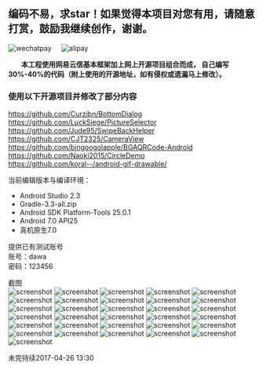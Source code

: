 ## 编码不易，求star！如果觉得本项目对您有用，请随意打赏，鼓励我继续创作，谢谢。 ##

![wechatpay](https://github.com/WZTENG/TChat/blob/master/screenshots/WECHATPAY.png)&nbsp;&nbsp;&nbsp;&nbsp;
![alipay](https://github.com/WZTENG/TChat/blob/master/screenshots/ALIPAY.png)

**&nbsp;&nbsp;&nbsp;&nbsp;&nbsp;&nbsp;&nbsp;&nbsp;本工程使用网易云信基本框架加上网上开源项目组合而成，
自己编写30%-40%的代码（附上使用的开源地址，如有侵权或遗漏马上修改）。**

### 使用以下开源项目并修改了部分内容 ###

https://github.com/Curzibn/BottomDialog<br/>
https://github.com/LuckSiege/PictureSelector<br/>
https://github.com/Jude95/SwipeBackHelper<br/>
https://github.com/CJT2325/CameraView<br/>
https://github.com/bingoogolapple/BGAQRCode-Android<br/>
https://github.com/Naoki2015/CircleDemo<br/>
https://github.com/koral--/android-gif-drawable/<br/>

当前编辑版本与编译环境：

- Android Studio 2.3
- Gradle-3.3-all.zip
- Android SDK Platform-Tools 25.0.1
- Android 7.0 API25
- 真机原生7.0

提供已有测试账号<br/>
账号：dawa<br/>
密码：123456<br/>

截图<br/>
![screenshot](https://github.com/WZTENG/TChat/blob/master/screenshots/Screenshot_20170309-133335.png)
![screenshot](https://github.com/WZTENG/TChat/blob/master/screenshots/Screenshot_20170309-133340.png)
![screenshot](https://github.com/WZTENG/TChat/blob/master/screenshots/Screenshot_20170314-151150.png)
![screenshot](https://github.com/WZTENG/TChat/blob/master/screenshots/Screenshot_20170309-133350.png)
![screenshot](https://github.com/WZTENG/TChat/blob/master/screenshots/Screenshot_20170309-132948.png)
![screenshot](https://github.com/WZTENG/TChat/blob/master/screenshots/Screenshot_20170310-101434.png)
![screenshot](https://github.com/WZTENG/TChat/blob/master/screenshots/Screenshot_20170310-101618.png)
![screenshot](https://github.com/WZTENG/TChat/blob/master/screenshots/Screenshot_20170310-101902.png)
![screenshot](https://github.com/WZTENG/TChat/blob/master/screenshots/Screenshot_20170320-104011.png)
![screenshot](https://github.com/WZTENG/TChat/blob/master/screenshots/Screenshot_20170322-154439.png)
![screenshot](https://github.com/WZTENG/TChat/blob/master/screenshots/Screenshot_20170412-141033.png)
![screenshot](https://github.com/WZTENG/TChat/blob/master/screenshots/Screenshot_20170412-151113.png)
![screenshot](https://github.com/WZTENG/TChat/blob/master/screenshots/Screenshot_20170412-151211.png)
![screenshot](https://github.com/WZTENG/TChat/blob/master/screenshots/Screenshot_20170412-151222.png)
![screenshot](https://github.com/WZTENG/TChat/blob/master/screenshots/Screenshot_20170412-151249.png)
![screenshot](https://github.com/WZTENG/TChat/blob/master/screenshots/Screenshot_20170412-151457.png)
![screenshot](https://github.com/WZTENG/TChat/blob/master/screenshots/Screenshot_20170412-151527.png)
![screenshot](https://github.com/WZTENG/TChat/blob/master/screenshots/Screenshot_20170412-154807.png)
![screenshot](https://github.com/WZTENG/TChat/blob/master/screenshots/Screenshot_20170412-154834.png)
![screenshot](https://github.com/WZTENG/TChat/blob/master/screenshots/Screenshot_20170413-105031.png)
![screenshot](https://github.com/WZTENG/TChat/blob/master/screenshots/Screenshot_20170413-105042.png)
![screenshot](https://github.com/WZTENG/TChat/blob/master/screenshots/Screenshot_20170413-105052.png)
![screenshot](https://github.com/WZTENG/TChat/blob/master/screenshots/Screenshot_20170414-174236.png)
![screenshot](https://github.com/WZTENG/TChat/blob/master/screenshots/Screenshot_20170420-075030.png)
![screenshot](https://github.com/WZTENG/TChat/blob/master/screenshots/Screenshot_20170420-075050.png)
![screenshot](https://github.com/WZTENG/TChat/blob/master/screenshots/Screenshot_20170420-075101.png)
![screenshot](https://github.com/WZTENG/TChat/blob/master/screenshots/Screenshot_20170420-075133.png)
![screenshot](https://github.com/WZTENG/TChat/blob/master/screenshots/Screenshot_20170420-075140.png)
![screenshot](https://github.com/WZTENG/TChat/blob/master/screenshots/Screenshot_20170420-075148.png)
![screenshot](https://github.com/WZTENG/TChat/blob/master/screenshots/Screenshot_20170420-075155.png)
![screenshot](https://github.com/WZTENG/TChat/blob/master/screenshots/Screenshot_20170420-075301.png)

未完待续2017-04-26 13:30



